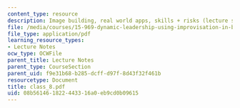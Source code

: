 ```yaml
---
content_type: resource
description: Image building, real world apps, skills + risks (lecture slides).
file: /media/courses/15-969-dynamic-leadership-using-improvisation-in-business-fall-2004/08b561461822443316a0eb9cd0b09615_class_8.pdf
file_type: application/pdf
learning_resource_types:
- Lecture Notes
ocw_type: OCWFile
parent_title: Lecture Notes
parent_type: CourseSection
parent_uid: f9e31b68-b285-dcff-d97f-8d43f32f461b
resourcetype: Document
title: class_8.pdf
uid: 08b56146-1822-4433-16a0-eb9cd0b09615
---
```

